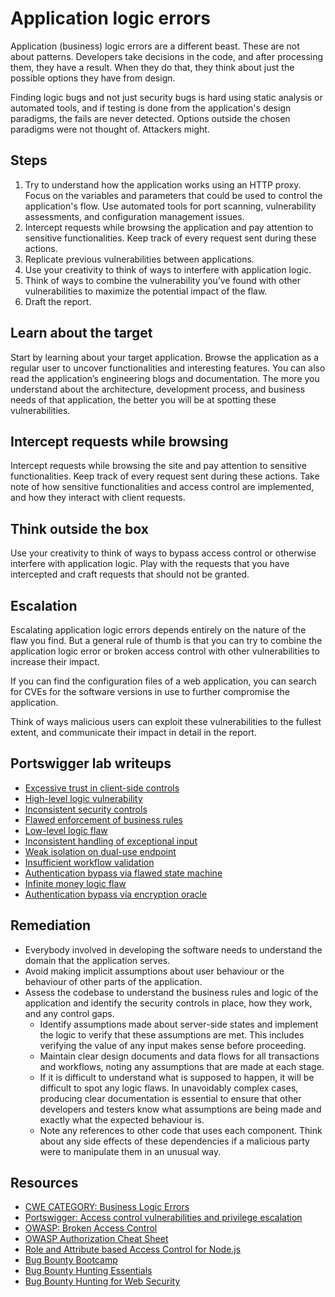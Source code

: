 # Application logic errors

Application (business) logic errors are a different beast. These are not about patterns. Developers take decisions in the code, and after processing them, they have a result. When they do that, they think about just the possible options they have from design.

Finding logic bugs and not just security bugs is hard using static analysis or automated tools, and if testing is done from the application's design paradigms, the fails are never detected. Options outside the chosen paradigms were not thought of. Attackers might.

## Steps

1. Try to understand how the application works using an HTTP proxy. Focus on the variables and parameters that could be used to control the application's flow. Use automated tools for port scanning, vulnerability assessments, and configuration management issues.
2. Intercept requests while browsing the application and pay attention to sensitive functionalities. Keep track of every request sent during these actions.
3. Replicate previous vulnerabilities between applications.
4. Use your creativity to think of ways to interfere with application logic.
5. Think of ways to combine the vulnerability you’ve found with other vulnerabilities to maximize the potential impact of the flaw.
6. Draft the report.

## Learn about the target

Start by learning about your target application. Browse the application as a regular user to uncover functionalities and interesting features. You can also read the application’s engineering blogs and documentation. The more you understand about the architecture, development process, and business needs of that application, the better you will be at spotting these vulnerabilities.

## Intercept requests while browsing

Intercept requests while browsing the site and pay attention to sensitive functionalities. Keep track of every request sent during these actions. Take note of how sensitive functionalities and access control are implemented, and how they interact with client requests.

## Think outside the box

Use your creativity to think of ways to bypass access control or otherwise interfere with application logic. Play with the requests that you have intercepted and craft requests that should not be granted.

## Escalation

Escalating application logic errors depends entirely on the nature of the flaw you find. But a general rule of thumb is that you can try to combine the application logic error or broken access control with other vulnerabilities to increase their impact.

If you can find the configuration files of a web application, you can search for CVEs for the software versions in use to further compromise the application.

Think of ways malicious users can exploit these vulnerabilities to the fullest extent, and communicate their impact in detail in the report.

## Portswigger lab writeups

* [Excessive trust in client-side controls](../business/1.md)
* [High-level logic vulnerability](../business/2.md)
* [Inconsistent security controls](../business/3.md)
* [Flawed enforcement of business rules](../business/4.md)
* [Low-level logic flaw](../business/5.md)
* [Inconsistent handling of exceptional input](../business/6.md)
* [Weak isolation on dual-use endpoint](../business/7.md)
* [Insufficient workflow validation](../business/8.md)
* [Authentication bypass via flawed state machine](../business/9.md)
* [Infinite money logic flaw](../business/10.md)
* [Authentication bypass via encryption oracle](../business/11.md)

## Remediation

* Everybody involved in developing the software needs to understand the domain that the application serves.
* Avoid making implicit assumptions about user behaviour or the behaviour of other parts of the application.
* Assess the codebase to understand the business rules and logic of the application and identify the security controls in place, how they work, and any control gaps.
  * Identify assumptions made about server-side states and implement the logic to verify that these assumptions are met. This includes verifying the value of any input makes sense before proceeding.
  * Maintain clear design documents and data flows for all transactions and workflows, noting any assumptions that are made at each stage. 
  * If it is difficult to understand what is supposed to happen, it will be difficult to spot any logic flaws. In unavoidably complex cases, producing clear documentation is essential to ensure that other developers and testers know what assumptions are being made and exactly what the expected behaviour is. 
  * Note any references to other code that uses each component. Think about any side effects of these dependencies if a malicious party were to manipulate them in an unusual way.

## Resources

* [CWE CATEGORY: Business Logic Errors](https://cwe.mitre.org/data/definitions/840.html)
* [Portswigger: Access control vulnerabilities and privilege escalation](https://portswigger.net/web-security/access-control)
* [OWASP: Broken Access Control](https://owasp.org/www-community/Broken_Access_Control)
* [OWASP Authorization Cheat Sheet](https://cheatsheetseries.owasp.org/cheatsheets/Authorization_Cheat_Sheet.html)
* [Role and Attribute based Access Control for Node.js](https://www.npmjs.com/package/accesscontrol)
* [Bug Bounty Bootcamp](https://nostarch.com/bug-bounty-bootcamp)
* [Bug Bounty Hunting Essentials](https://www.packtpub.com/product/bug-bounty-hunting-essentials/9781788626897)
* [Bug Bounty Hunting for Web Security](https://link.springer.com/book/10.1007/978-1-4842-5391-5)

